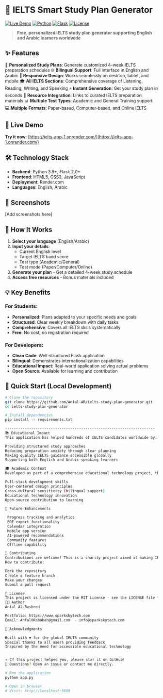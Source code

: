 # 🎯 IELTS Smart Study Plan Generator

[![Live Demo](https://img.shields.io/badge/demo-live-green?style=for-the-badge)](https://ielts-app-1.onrender.com/)
[![Python](https://img.shields.io/badge/python-3.8+-blue?style=for-the-badge&logo=python)](https://python.org)
[![Flask](https://img.shields.io/badge/flask-2.0+-red?style=for-the-badge&logo=flask)](https://flask.palletsprojects.com/)
[![License](https://img.shields.io/badge/license-MIT-green?style=for-the-badge)](LICENSE)

> **Free, personalized IELTS study plan generator supporting English and Arabic learners worldwide**

## ✨ Features

🎯 **Personalized Study Plans**: Generate customized 4-week IELTS preparation schedules
🌐 **Bilingual Support**: Full interface in English and Arabic
📱 **Responsive Design**: Works seamlessly on desktop, tablet, and mobile
🎓 **All IELTS Sections**: Comprehensive coverage of Listening, Reading, Writing, and Speaking
⚡ **Instant Generation**: Get your study plan in seconds
🔗 **Resource Integration**: Links to curated IELTS preparation materials
📊 **Multiple Test Types**: Academic and General Training support
💻 **Multiple Formats**: Paper-based, Computer-based, and Online IELTS

## 🚀 Live Demo

**Try it now**: [https://ielts-app-1.onrender.com/](https://ielts-app-1.onrender.com/)

## 🛠️ Technology Stack

- **Backend**: Python 3.8+, Flask 2.0+
- **Frontend**: HTML5, CSS3, JavaScript
- **Deployment**: Render.com
- **Languages**: English, Arabic

## 📱 Screenshots

[Add screenshots here]

## 🎯 How It Works

1. **Select your language** (English/Arabic)
2. **Input your details**:
   - Current English level
   - Target IELTS band score
   - Test type (Academic/General)
   - Test mode (Paper/Computer/Online)
3. **Generate your plan** - Get a detailed 4-week study schedule
4. **Access free resources** - Bonus materials included

## 💡 Key Benefits

### For Students:
- **Personalized**: Plans adapted to your specific needs and goals
- **Structured**: Clear weekly breakdown with daily tasks
- **Comprehensive**: Covers all IELTS skills systematically
- **Free**: No cost, no registration required

### For Developers:
- **Clean Code**: Well-structured Flask application
- **Bilingual**: Demonstrates internationalization capabilities
- **Educational Impact**: Real-world application solving actual problems
- **Open Source**: Available for learning and contribution

## 🚀 Quick Start (Local Development)
```bash
# Clone the repository
git clone https://github.com/Anfal-AR/ielts-study-plan-generator.git
cd ielts-study-plan-generator

# Install dependencies
pip install -r requirements.txt

---------------------------------------------------------------------
📚 Educational Impact
This application has helped hundreds of IELTS candidates worldwide by:

Providing structured study approaches
Reducing preparation anxiety through clear planning
Making quality IELTS guidance accessible globally
Supporting both English and Arabic-speaking learners

🎓 Academic Context
Developed as part of a comprehensive educational technology project, this application demonstrates:

Full-stack development skills
User-centered design principles
Cross-cultural sensitivity (bilingual support)
Educational technology innovation
Open-source contribution to learning

🔮 Future Enhancements

 Progress tracking and analytics
 PDF export functionality
 Calendar integration
 Mobile app version
 AI-powered recommendations
 Community features
 Offline capability

🤝 Contributing
Contributions are welcome! This is a charity project aimed at making IELTS preparation accessible to everyone.
How to contribute:

Fork the repository
Create a feature branch
Make your changes
Submit a pull request

📄 License
This project is licensed under the MIT License - see the LICENSE file for details.
👨‍💻 Author
Anfal Al-Rasheed

Portfolio: https://www.sparkskytech.com
Email: Anfal0Rababah@gmail.com  - info@sparkskytech.com

🙏 Acknowledgments

Built with ❤️ for the global IELTS community
Special thanks to all users providing feedback
Inspired by the need for accessible educational technology


⭐ If this project helped you, please star it on GitHub!
💬 Questions? Open an issue or contact me directly.

# Run the application
python app.py

# Open in browser
# Visit: http://localhost:5000
